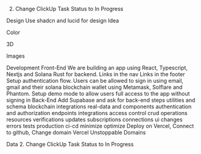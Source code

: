2. Change ClickUp Task Status to In Progress

Design
Use shadcn and lucid for design
Idea

Color

3D

Images

Development
Front-End
We are building an app using React, Typescript, Nextjs and Solana Rust for backend.
Links in the nav
Links in the footer
Setup authentication flow. Users can be allowed to sign in using email, gmail and their solana blockchain wallet using Metamask, Solflare and Phantom.
Setup demo mode to allow users full access to the app without signing in
Back-End
Add Supabase and ask for back-end steps
utilities and schema
blockchain integrations
real-data and components
authentication and authorization
endpoints
integrations
access control
crud operations
resources
verifications
updates
subscriptions
connections
ui changes
errors
tests
production
ci-cd
minimize
optimize
Deploy on Vercel, Connect to github, Change domain
Vercel
Unstoppable Domains

Data
2. Change ClickUp Task Status to In Progress